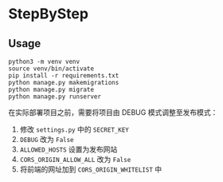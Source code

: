 # StepByStep

## Usage

```shell
python3 -m venv venv
source venv/bin/activate
pip install -r requirements.txt
python manage.py makemigrations
python manage.py migrate
python manage.py runserver
```

在实际部署项目之前，需要将项目由 DEBUG 模式调整至发布模式：

1. 修改 `settings.py` 中的 `SECRET_KEY`
2. `DEBUG` 改为 `False`
3. `ALLOWED_HOSTS` 设置为发布网站
4. `CORS_ORIGIN_ALLOW_ALL` 改为 `False`
5. 将前端的网址加到 `CORS_ORIGIN_WHITELIST` 中
